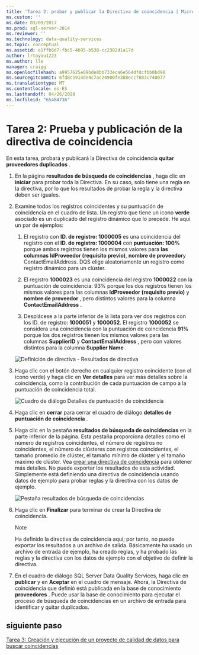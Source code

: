 ```yaml
---
title: 'Tarea 2: probar y publicar la Directiva de coincidencia | Microsoft Docs'
ms.custom: ''
ms.date: 03/09/2017
ms.prod: sql-server-2014
ms.reviewer: ''
ms.technology: data-quality-services
ms.topic: conceptual
ms.assetid: e1ffb6d7-fbc5-4695-b538-cc2302d1a17d
author: lrtoyou1223
ms.author: lle
manager: craigg
ms.openlocfilehash: a9957625e09bde8bb733eca6e564dfdcfbb0bd98
ms.sourcegitcommit: 6fd8c1914de4c7ac24900fe388ecc7883c740077
ms.translationtype: MT
ms.contentlocale: es-ES
ms.lasthandoff: 04/26/2020
ms.locfileid: "65484736"
---
```

# <a name="task-2-testing-and-publishing-the-matching-policy"></a>Tarea 2: Prueba y publicación de la directiva de coincidencia
  En esta tarea, probará y publicará la Directiva de coincidencia **quitar proveedores duplicados** .  
  
1.  En la página **resultados de búsqueda de coincidencias** , haga clic en **iniciar** para probar toda la Directiva. En su caso, solo tiene una regla en la directiva, por lo que los resultados de probar la regla y la directiva deben ser iguales.  
  
2.  Examine todos los registros coincidentes y su puntuación de coincidencia en el cuadro de lista. Un registro que tiene un icono **verde** asociado es un duplicado del registro dinámico que lo precede. He aquí un par de ejemplos:  
  
    1.  El registro con **ID. de registro: 1000005** es una coincidencia del registro con el **ID. de registro: 1000004** con **puntuación: 100%** porque ambos registros tienen los mismos valores para **las columnas** **IdProveedor (requisito previo)**, **nombre de proveedor**y ContactEmailAddress. DQS elige aleatoriamente un registro como registro dinámico para un clúster.  
  
    2.  El registro **1000023** es una coincidencia del registro **1000022** con la puntuación de coincidencia: 93% porque los dos registros tienen los mismos valores para las columnas **IdProveedor (requisito previo)** y **nombre de proveedor** , pero distintos valores para la columna **ContactEmailAddress** .  
  
    3.  Desplácese a la parte inferior de la lista para ver dos registros con los ID. de registro: **1000051** y **1000052**. El registro **1000052** se considera una coincidencia con la puntuación de coincidencia **91%** porque los dos registros tienen los mismos valores para las columnas **SupplierID** y **ContactEmailAddress** , pero con valores distintos para la columna **Supplier Name** .  
  
     ![Definición de directiva - Resultados de directiva](../../2014/tutorials/media/et-testingandpublishingthematchingpolicy-01.jpg "Definición de directiva - Resultados de directiva")  
  
3.  Haga clic con el botón derecho en cualquier registro coincidente (con el icono verde) y haga clic en **Ver detalles** para ver más detalles sobre la coincidencia, como la contribución de cada puntuación de campo a la puntuación de coincidencia total.  
  
     ![Cuadro de diálogo Detalles de puntuación de coincidencia](../../2014/tutorials/media/et-testingandpublishingthematchingpolicy-02.jpg "Cuadro de diálogo Detalles de puntuación de coincidencia")  
  
4.  Haga clic en **cerrar** para cerrar el cuadro de diálogo **detalles de puntuación de coincidencia** .  
  
5.  Haga clic en la pestaña **resultados de búsqueda de coincidencias** en la parte inferior de la página. Esta pestaña proporciona detalles como el número de registros coincidentes, el número de registros no coincidentes, el número de clústeres con registros coincidentes, el tamaño promedio de clúster, el tamaño mínimo de clúster y el tamaño máximo de clúster. Vea [crear una directiva de coincidencia](https://msdn.microsoft.com/library/hh270290.aspx) para obtener más detalles. No puede exportar los resultados de esta actividad. Simplemente está definiendo una directiva de coincidencia usando datos de ejemplo para probar reglas y la directiva con los datos de ejemplo.  
  
     ![Pestaña resultados de búsqueda de coincidencias](../../2014/tutorials/media/et-testingandpublishingthematchingpolicy-03.jpg "Pestaña Resultados de búsqueda de coincidencias")  
  
6.  Haga clic en **Finalizar** para terminar de crear la Directiva de coincidencia.  
  
    > [!NOTE]  
    >  Ha definido la directiva de coincidencia aquí; por tanto, no puede exportar los resultados a un archivo de salida. Básicamente ha usado un archivo de entrada de ejemplo, ha creado reglas, y ha probado las reglas y la directiva con los datos de ejemplo con el objetivo de definir la directiva.  
  
7.  En el cuadro de diálogo SQL Server Data Quality Services, haga clic en **publicar** y en **Aceptar** en el cuadro de mensaje. Ahora, la Directiva de coincidencia que definió está publicada en la base de conocimiento **proveedores** . Puede usar la base de conocimiento para ejecutar el proceso de búsqueda de coincidencias en un archivo de entrada para identificar y quitar duplicados.  
  
## <a name="next-step"></a>siguiente paso  
 [Tarea 3: Creación y ejecución de un proyecto de calidad de datos para buscar coincidencias](../../2014/tutorials/task-3-creating-and-running-a-data-quality-project-for-matching.md)  
  
  
